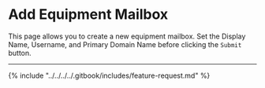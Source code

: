 # Add Equipment Mailbox

This page allows you to create a new equipment mailbox. Set the Display Name, Username, and Primary Domain Name before clicking the `Submit` button.

***

{% include "../../../../.gitbook/includes/feature-request.md" %}
